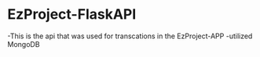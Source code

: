 # EzProject-FlaskAPI
-This is the api that was used for transcations in the EzProject-APP
-utilized MongoDB

